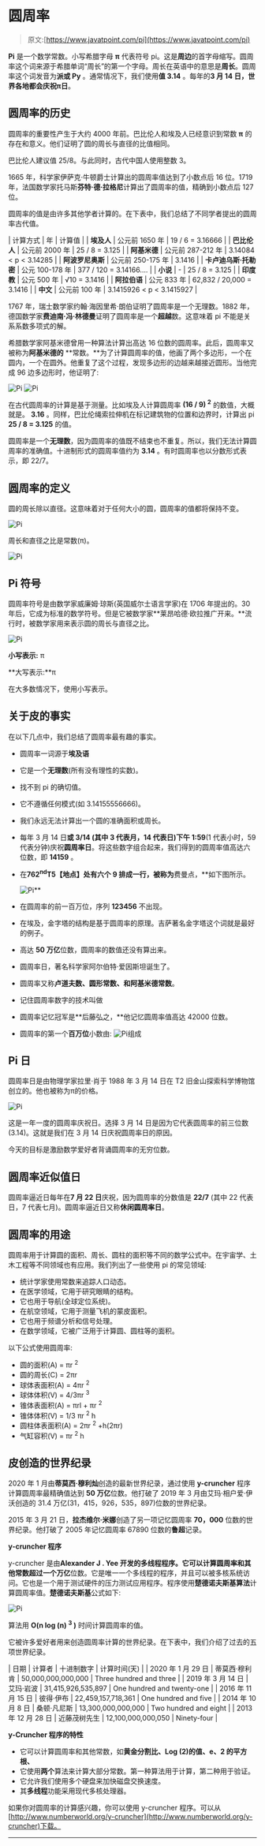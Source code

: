 # 圆周率

> 原文:[https://www.javatpoint.com/pi](https://www.javatpoint.com/pi)

**Pi** 是一个数学常数。小写希腊字母 **π** 代表符号 pi。这是**周边**的首字母缩写。圆周率这个词来源于希腊单词“周长”的第一个字母。周长在英语中的意思是**周长**。圆周率这个词发音为**派或 Py** 。通常情况下，我们使用**值 3.14** 。每年的**3 月 14 日，世界各地都会庆祝π日**。

## 圆周率的历史

圆周率的重要性产生于大约 4000 年前。巴比伦人和埃及人已经意识到常数 **π** 的存在和意义。他们证明了圆的周长与直径的比值相同。

巴比伦人建议值 25/8。与此同时，古代中国人使用整数 3。

1665 年，科学家伊萨克·牛顿爵士计算出的圆周率值达到了小数点后 16 位。1719 年，法国数学家托马斯**芬特·德·拉格尼**计算出了圆周率的值，精确到小数点后 127 位。

圆周率的值是由许多其他学者计算的。在下表中，我们总结了不同学者提出的圆周率古代值。

| 计算方式 | 年 | 计算值 |
| **埃及人** | 公元前 1650 年 | 19 / 6 = 3.16666 |
| **巴比伦人** | 公元前 2000 年 | 25 / 8 = 3.125 |
| **阿基米德** | 公元前 287-212 年 | 3.14084 < p < 3.14285 |
| **阿波罗尼奥斯** | 公元前 250-175 年 | 3.1416 |
| **卡卢迪乌斯·托勒密** | 公元 100-178 年 | 377 / 120 = 3.14166…. |
| **小说** | - | 25 / 8 = 3.125 |
| **印度教** | 公元 500 年 | √10 = 3.1416 |
| **阿拉伯语** | 公元 833 年 | 62,832 / 20,000 = 3.1416 |
| **中文** | 公元前 100 年 | 3.1415926 < p < 3.1415927 |

1767 年，瑞士数学家约翰·海因里希·朗伯证明了圆周率是一个无理数。1882 年，德国数学家**费迪南·冯·林德曼**证明了圆周率是一个**超越**数。这意味着 pi 不能是关系系数多项式的解。

希腊数学家阿基米德曾用一种算法计算出高达 16 位数的圆周率。此后，圆周率又被称为**阿基米德的** **常数。**为了计算圆周率的值，他画了两个多边形，一个在圆内，一个在圆外。他重复了这个过程，发现多边形的边越来越接近圆形。当他完成 96 边多边形时，他证明了:

![Pi](../Images/559be413598e98a4eee8ac05a61ef4f7.png)
![Pi](../Images/8809698e71b942973eb553ccb979aea2.png)

在古代圆周率的计算是基于测量。比如埃及人计算圆周率 **(16 / 9) <sup>2</sup>** 的数值，大概就是。 **3.16** 。同样，巴比伦绳索拉伸机在标记建筑物的位置和边界时，计算出 pi **25 / 8 = 3.125** 的值。

圆周率是一个**无理数**，因为圆周率的值既不结束也不重复。所以，我们无法计算圆周率的准确值。十进制形式的圆周率值约为 **3.14** 。有时圆周率也以分数形式表示，即 22/7。

## 圆周率的定义

圆的周长除以直径。这意味着对于任何大小的圆，圆周率的值都将保持不变。

![Pi](../Images/e450186c6bdb21068625ef5d8b461868.png)

周长和直径之比是常数(π)。

![Pi](../Images/bf835072b2a8b1eff1d024641cb62b3f.png)

## Pi 符号

圆周率符号是由数学家威廉姆·琼斯(英国威尔士语言学家)在 1706 年提出的。30 年后，它成为标准的数学符号。但是它被数学家**莱昂哈德·欧拉推广开来。**流行时，被数学家用来表示圆的周长与直径之比。

![Pi](../Images/fe1e3fa9cbf771cbf1a35aa9c1666b9d.png)

**小写表示:** π

**大写表示:**π

在大多数情况下，使用小写表示。

## 关于皮的事实

在以下几点中，我们总结了圆周率最有趣的事实。

*   圆周率一词源于**埃及语**
*   它是一个**无理数**(所有没有理性的实数)。
*   找不到 pi 的确切值。
*   它不遵循任何模式(如 3.14155556666)。
*   我们永远无法计算出一个圆的准确面积或周长。
*   每年 3 月 14 日**或 **3/14** (其中 3 代表月，14 代表日)下午 1:59**(1 代表小时，59 代表分钟)庆祝**圆周率日**。将这些数字组合起来，我们得到的圆周率值高达六位数，即 **14159** 。
*   在**762<sup>nd</sup>T5【地点】处有六个 **9** 排成一行，被称为**费曼点，**如下图所示。

    ![Pi](../Images/796dc00f4bdb01c70725124f5a821fc4.png)**
*   在圆周率的前一百万位，序列 **123456** 不出现。
*   在埃及，金字塔的结构是基于圆周率的原理。吉萨著名金字塔这个词就是最好的例子。
*   高达 **50 万亿**位数，圆周率的数值还没有算出来。
*   圆周率日，著名科学家阿尔伯特·爱因斯坦诞生了。
*   圆周率又称**卢道夫数、圆形常数、**和**阿基米德常数**。
*   记住圆周率数字的技术叫做
*   圆周率记忆冠军是**后藤弘之，**他记忆圆周率值高达 42000 位数。
*   圆周率的第一个**百万位**小数由:
    ![Pi](../Images/249c8c24fbb021d59555cb460649b86f.png)组成

## Pi 日

圆周率日是由物理学家拉里·肖于 1988 年 3 月 14 日在 T2 旧金山探索科学博物馆创立的。他也被称为π的价格。

![Pi](../Images/7fedc2d548f18f2cb3b174d5ac97bd29.png)

这是一年一度的圆周率庆祝日。选择 3 月 14 日是因为它代表圆周率的前三位数(3.14)。这就是我们在 3 月 14 日庆祝圆周率日的原因。

今天的目标是激励数学爱好者背诵圆周率的无穷位数。

## 圆周率近似值日

圆周率逼近日每年在**7 月 22 日**庆祝，因为圆周率的分数值是 **22/7** (其中 22 代表日，7 代表七月)。圆周率逼近日又称**休闲圆周率日**。

## 圆周率的用途

圆周率用于计算圆的面积、周长、圆柱的面积等不同的数学公式中。在宇宙学、土木工程等不同领域也有应用。我们列出了一些使用 pi 的常见领域:

*   统计学家使用常数来追踪人口动态。
*   在医学领域，它用于研究眼睛的结构。
*   它也用于导航(全球定位系统)。
*   在航空领域，它用于测量飞机的蒙皮面积。
*   它也用于频谱分析和信号处理。
*   在数学领域，它被广泛用于计算圆、圆柱等的面积。

以下公式使用圆周率:

*   圆的面积(A) = πr <sup>2</sup>
*   圆的周长(C) = 2πr
*   球体表面积(A) = 4πr <sup>2</sup>
*   球体体积(V) = 4/3πr <sup>3</sup>
*   锥体表面积(A) = πrl + πr <sup>2</sup>
*   锥体体积(V) = 1/3 πr <sup>2</sup> h
*   圆柱体表面积(A) = 2πr <sup>2</sup> +h(2πr)
*   气缸容积(V) = πr <sup>2</sup> h

## 皮创造的世界纪录

2020 年 1 月由**蒂莫西·穆利灿**创造的最新世界纪录，通过使用 **y-cruncher** 程序计算圆周率最精确值达到 **50 万亿**位数。他打破了 2019 年 3 月由艾玛·相户爱·伊沃创造的 31.4 万亿(31，415，926，535，897)位数的世界纪录。

2015 年 3 月 21 日，**拉杰维尔·米娜**创造了另一项记忆圆周率 **70，000** 位数的世界纪录。他打破了 2005 年记忆圆周率 67890 位数的**鲁超**记录。

**y-cruncher 程序**

y-cruncher 是由**Alexander J . Yee 开发的多线程程序。**它可以计算圆周率和其他常数超过一个**万亿**位数。它是唯一一个多线程的程序，并且可以被多核系统访问。它也是一个用于测试硬件的压力测试应用程序。程序使用**楚德诺夫斯基算法**计算圆周率值。**楚德诺夫斯基**公式如下:

![Pi](../Images/932e783f8e0dec609df3ebdef8302c86.png)

算法用 **O(n log (n) <sup>3</sup> )** 时间计算圆周率的值。

它被许多爱好者用来创造圆周率计算的世界纪录。在下表中，我们介绍了过去的五项世界纪录。

| 日期 | 计算者 | 十进制数字 | 计算时间(天) |
| 2020 年 1 月 29 日 | 蒂莫西·穆利肯 | 50,000,000,000,000 | Three hundred and three |
| 2019 年 3 月 14 日 | 艾玛·岩波 | 31,415,926,535,897 | One hundred and twenty-one |
| 2016 年 11 月 15 日 | 彼得·伊布 | 22,459,157,718,361 | One hundred and five |
| 2014 年 10 月 8 日 | 桑顿·凡尼斯 | 13,300,000,000,000 | Two hundred and eight |
| 2013 年 12 月 28 日 | 近藤茂树先生 | 12,100,000,000,050 | Ninety-four |

**y-Cruncher 程序的特性**

*   它可以计算圆周率和其他常数，如**黄金分割比、Log (2)的值、e、2 的平方根、**
*   它使用**两个**算法来计算大部分常数。第一种算法用于计算，第二种用于验证。
*   它允许我们使用多个硬盘来加快磁盘交换速度。
*   其**多线程**功能采用现代多核处理器。

如果你对圆周率的计算感兴趣，你可以使用 y-cruncher 程序。可以从[http://www.numberworld.org/y-cruncher](http://www.numberworld.org/y-cruncher)下载。

* * *